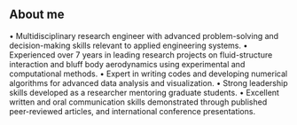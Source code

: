 ## About me

•	Multidisciplinary research engineer with advanced problem-solving and decision-making skills relevant to applied engineering systems.
•	Experienced over 7 years in leading research projects on fluid-structure interaction and bluff body aerodynamics using experimental and computational methods.
•	Expert in writing codes and developing numerical algorithms for advanced data analysis and visualization.
•	Strong leadership skills developed as a researcher mentoring graduate students.
•	Excellent written and oral communication skills demonstrated through published peer-reviewed articles, and international conference presentations.



